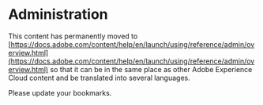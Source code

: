 # Administration

This content has permanently moved to [https://docs.adobe.com/content/help/en/launch/using/reference/admin/overview.html](https://docs.adobe.com/content/help/en/launch/using/reference/admin/overview.html) so that it can be in the same place as other Adobe Experience Cloud content and be translated into several languages.

Please update your bookmarks.
